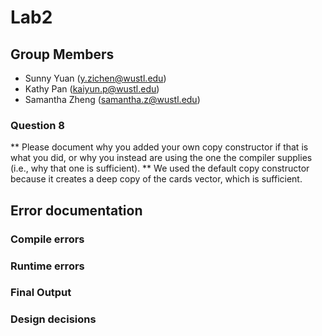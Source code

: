 # Lab2
## Group Members
- Sunny Yuan (y.zichen@wustl.edu)
- Kathy Pan (kaiyun.p@wustl.edu)
- Samantha Zheng (samantha.z@wustl.edu)

### Question 8
** Please document why you added your own copy constructor if that is what you did, or why you instead are using the one the compiler supplies (i.e., why that one is sufficient). **
We used the default copy constructor because it creates a deep copy of the cards vector, which is sufficient.

## Error documentation
### Compile errors


### Runtime errors


### Final Output


### Design decisions